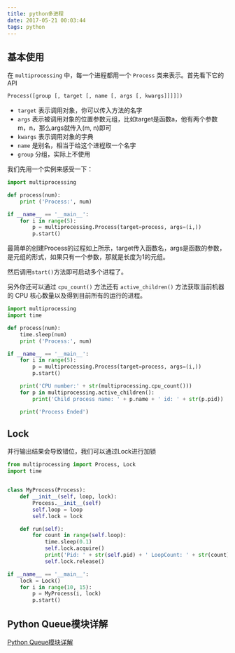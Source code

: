 ```yaml
---
title: python多进程
date: 2017-05-21 00:03:44
tags: python
---
```


## 基本使用

在 `multiprocessing` 中，每一个进程都用一个 `Process` 类来表示。首先看下它的API

```python
Process([group [, target [, name [, args [, kwargs]]]]])
```

- `target` 表示调用对象，你可以传入方法的名字
- `args` 表示被调用对象的位置参数元组，比如target是函数a，他有两个参数m，n，那么args就传入(m, n)即可
- `kwargs` 表示调用对象的字典
- `name` 是别名，相当于给这个进程取一个名字
- `group` 分组，实际上不使用

我们先用一个实例来感受一下：

```python
import multiprocessing

def process(num):
    print ('Process:', num)

if __name__ == '__main__':
    for i in range(5):
        p = multiprocessing.Process(target=process, args=(i,))
        p.start()
```

最简单的创建Process的过程如上所示，target传入函数名，args是函数的参数，是元组的形式，如果只有一个参数，那就是长度为1的元组。

然后调用`start()`方法即可启动多个进程了。

另外你还可以通过 `cpu_count()` 方法还有 `active_children()` 方法获取当前机器的 CPU 核心数量以及得到目前所有的运行的进程。

```python
import multiprocessing
import time

def process(num):
    time.sleep(num)
    print ('Process:', num)

if __name__ == '__main__':
    for i in range(5):
        p = multiprocessing.Process(target=process, args=(i,))
        p.start()

    print('CPU number:' + str(multiprocessing.cpu_count()))
    for p in multiprocessing.active_children():
        print('Child process name: ' + p.name + ' id: ' + str(p.pid))

    print('Process Ended')
```

## Lock

并行输出结果会导致错位，我们可以通过Lock进行加锁

```python
from multiprocessing import Process, Lock
import time


class MyProcess(Process):
    def __init__(self, loop, lock):
        Process.__init__(self)
        self.loop = loop
        self.lock = lock

    def run(self):
        for count in range(self.loop):
            time.sleep(0.1)
            self.lock.acquire()
            print('Pid: ' + str(self.pid) + ' LoopCount: ' + str(count))
            self.lock.release()

if __name__ == '__main__':
    lock = Lock()
    for i in range(10, 15):
        p = MyProcess(i, lock)
        p.start()
```

## Python Queue模块详解

[Python Queue模块详解](http://www.jb51.net/article/58004.htm)